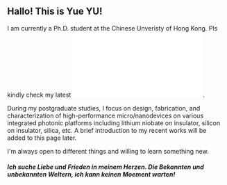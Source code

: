 ## Hallo! This is Yue YU!

I am currently a Ph.D. student at the Chinese Unveristy of Hong Kong. Pls kindly check my latest ![CV](/CV_YUYUE.pdf).

During my postgraduate studies, I focus on design, fabrication, and characterization of high-performance micro/nanodevices on various integrated photonic platforms including lithium niobate on insulator, silicon on insulator, silica, etc. A brief introduction to my recent works will be added to this page later.

I'm always open to different things and willing to learn something new. 

##### Ich suche Liebe und Frieden in meinem Herzen. Die Bekannten und unbekannten Weltern, ich kann keinen Moement warten!




